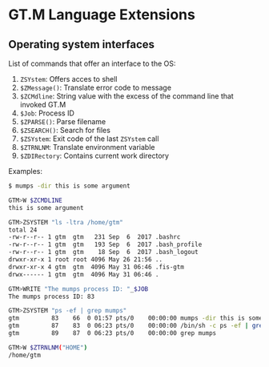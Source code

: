 # GT.M Language Extensions

## Operating system interfaces

List of commands that offer an interface to the OS:

1. `ZSYstem`: Offers acces to shell
1. `$ZMessage()`: Translate error code to message
1. `$ZCMdline`: String value with the excess of the command line that invoked GT.M
1. `$Job`: Process ID
1. `$ZPARSE()`: Parse filename
1. `$ZSEARCH()`: Search for files
1. `$ZSYstem`: Exit code of the last `ZSYstem` call
1. `$ZTRNLNM`: Translate environment variable
1. `$ZDIRectory`: Contains current work directory

Examples:

```bash
$ mumps -dir this is some argument

GTM>W $ZCMDLINE
this is some argument

GTM>ZSYSTEM "ls -ltra /home/gtm"
total 24
-rw-r--r-- 1 gtm  gtm   231 Sep  6  2017 .bashrc
-rw-r--r-- 1 gtm  gtm   193 Sep  6  2017 .bash_profile
-rw-r--r-- 1 gtm  gtm    18 Sep  6  2017 .bash_logout
drwxr-xr-x 1 root root 4096 May 26 21:56 ..
drwxr-xr-x 4 gtm  gtm  4096 May 31 06:46 .fis-gtm
drwx------ 1 gtm  gtm  4096 May 31 06:46 .

GTM>WRITE "The mumps process ID: "_$JOB
The mumps process ID: 83

GTM>ZSYSTEM "ps -ef | grep mumps"
gtm         83    66  0 01:57 pts/0    00:00:00 mumps -dir this is some argument
gtm         87    83  0 06:23 pts/0    00:00:00 /bin/sh -c ps -ef | grep mumps
gtm         89    87  0 06:23 pts/0    00:00:00 grep mumps

GTM>W $ZTRNLNM("HOME")
/home/gtm
```
